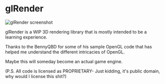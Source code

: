 # glRender

![glRender screenshot](http://i.imgur.com/vhsdrrk.png)

glRender is a WIP 3D rendering library that is mostly intended to be a learning experience.

Thanks to the BennyQBD for some of his sample OpenGL code that has helped me understand the different intricacies of OpenGL.

Maybe this will someday become an actual game engine.

(P.S. All code is licensed as PROPRIETARY- Just kidding, it's public domain, why would I license this shit?)
